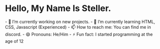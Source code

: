 <!DOCTYPE html>

<html>
    <h1>Hello, My Name Is Steller.</h1>
    <body>
       <p1>
        - 🔭 I’m currently working on new projects.
        - 🌱 I’m currently learning HTML, CSS, Javascript (Experienced)
        - 📫 How to reach me: You can find me in discord.
        - 😄 Pronouns: He/Him
        - ⚡ Fun fact: I started programming at the age of 12
       </p1>
    </body>
</html>
